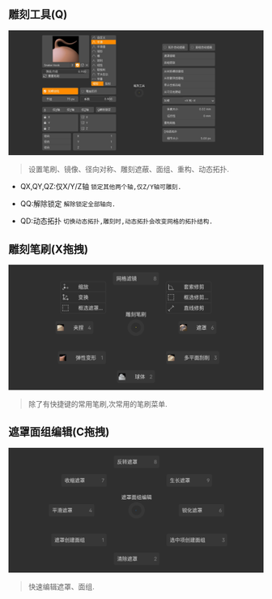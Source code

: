 ## 雕刻工具(Q)

![雕刻工具](res/03-雕刻模式/雕刻工具.png)

> 设置笔刷、镜像、径向对称、雕刻遮蔽、面组、重构、动态拓扑.

- QX,QY,QZ:仅X/Y/Z轴 `锁定其他两个轴,仅Z/Y轴可雕刻.`

- QQ:解除锁定 `解除锁定全部轴向.`

- QD:动态拓扑 `切换动态拓扑,雕刻时,动态拓扑会改变网格的拓扑结构.`

## 雕刻笔刷(X拖拽)

![雕刻笔刷](res/03-雕刻模式/雕刻笔刷.png)

> 除了有快捷键的常用笔刷,次常用的笔刷菜单.

## 遮罩面组编辑(C拖拽)

![遮罩面组编辑](res/03-雕刻模式/遮罩面组编辑.png)

> 快速编辑遮罩、面组.